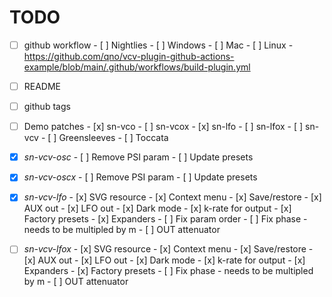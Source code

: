 # TODO

- [ ] github workflow
      - [ ] Nightlies
            - [ ] Windows
            - [ ] Mac
            - [ ] Linux
      - https://github.com/qno/vcv-plugin-github-actions-example/blob/main/.github/workflows/build-plugin.yml

- [ ] README
- [ ] github tags
- [ ] Demo patches
      - [x] sn-vco
      - [ ] sn-vcox
      - [x] sn-lfo
      - [ ] sn-lfox
      - [ ] sn-vcv
      - [ ] Greensleeves
      - [ ] Toccata

- [x] _sn-vcv-osc_
      - [ ] Remove PSI param
      - [ ] Update presets

- [x] _sn-vcv-oscx_
      - [ ] Remove PSI param
      - [ ] Update presets

- [x] _sn-vcv-lfo_
      - [x] SVG resource
      - [x] Context menu
      - [x] Save/restore
      - [x] AUX out
      - [x] LFO out
      - [x] Dark mode
      - [x] k-rate for output
      - [x] Factory presets
      - [x] Expanders
      - [ ] Fix param order
      - [ ] Fix phase - needs to be multipled by m
      - [ ] OUT attenuator

- [ ] _sn-vcv-lfox_
      - [x] SVG resource
      - [x] Context menu
      - [x] Save/restore
      - [x] AUX out
      - [x] LFO out
      - [x] Dark mode
      - [x] k-rate for output
      - [x] Expanders
      - [x] Factory presets
      - [ ] Fix phase - needs to be multipled by m
      - [ ] OUT attenuator

